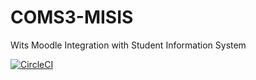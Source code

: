 # COMS3-MISIS
Wits Moodle Integration with Student Information System

[![CircleCI](https://circleci.com/gh/1826461/COMS3-MISIS.svg?style=svg)](https://circleci.com/gh/1826461/COMS3-MISIS)
